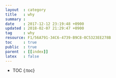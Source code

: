 ```yaml
---
layout  : category
title   : why
summary :
date    : 2017-12-12 23:19:48 +0900
updated : 2018-02-07 21:29:47 +0900
tag     : why
resource: F1/56A791-34C6-4739-B9C8-0C5323EE278B
toc     : true
public  : true
parent  : [[index]]
latex   : false
---
```

* TOC
{:toc}

